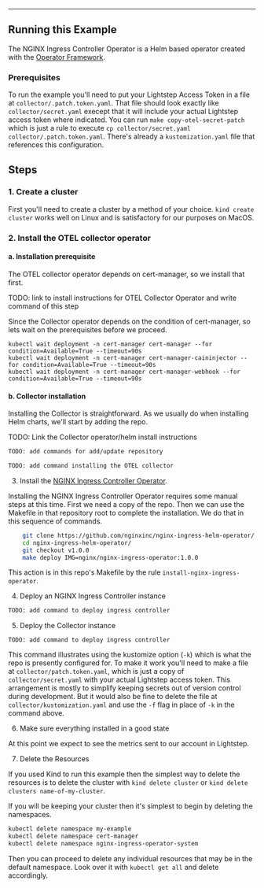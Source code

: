 ---

## Running this Example

The NGINX Ingress Controller Operator is a Helm based operator created with the [Operator Framework](https://sdk.operatorframework.io/).


### Prerequisites

To run the example you'll need to put your Lightstep Access Token in a file at `collector/.patch.token.yaml`. That file should look exactly like `collector/secret.yaml` execept that it will include your actual Lightstep access token where indicated. You can run `make copy-otel-secret-patch` which is just a rule to execute `cp collector/secret.yaml collector/.patch.token.yaml`. There's already a `kustomization.yaml` file that references this configuration. 


## Steps

### 1. Create a cluster

First you'll need to create a cluster by a method of your choice. `kind create cluster` works well on Linux and is satisfactory for our purposes on MacOS.

### 2. Install the OTEL collector operator 

#### a. Installation prerequisite 

The OTEL collector operator depends on cert-manager, so we install that first.

TODO: link to install instructions for OTEL Collector Operator and write command of this step

Since the Collector operator depends on the condition of cert-manager, so lets wait on the prerequisites before we proceed.

```
kubectl wait deployment -n cert-manager cert-manager --for condition=Available=True --timeout=90s 
kubectl wait deployment -n cert-manager cert-manager-caininjector --for condition=Available=True --timeout=90s 
kubectl wait deployment -n cert-manager cert-manager-webhook --for condition=Available=True --timeout=90s 
```

#### b. Collector installation

Installing the Collector is straightforward. As we usually do when installing Helm charts, we'll start by adding the repo.

TODO: Link the Collector operator/helm install instructions

```sh
TODO: add commands for add/update repository
```

```sh
TODO: add command installing the OTEL collector
```

3. Install the [NGINX Ingress Controller Operator](https://github.com/nginxinc/nginx-ingress-helm-operator#readme).

Installing the NGINX Ingress Controller Operator requires some manual steps at this time. First we need a copy of the repo. Then we can use the Makefile in that repository root to complete the installation. We do that in this sequence of commands.

```sh
	git clone https://github.com/nginxinc/nginx-ingress-helm-operator/
	cd nginx-ingress-helm-operator/
	git checkout v1.0.0
	make deploy IMG=nginx/nginx-ingress-operator:1.0.0
```

This action is in this repo's Makefile by the rule `install-nginx-ingress-operator`.

4. Deploy an NGINX Ingress Controller instance

```sh
TODO: add command to deploy ingress controller
```

5. Deploy the Collector instance

```
TODO: add command to deploy ingress controller
```

This command illustrates using the kustomize option (`-k`) which is what the repo is presently configured for. To make it work you'll need to make a file at `collector/patch.token.yaml`, which is just a copy of `collector/secret.yaml` with your actual Lightstep access token. This arrangement is mostly to simplify keeping secrets out of version control during development. But it would also be fine to delete the file at `collector/kustomization.yaml` and use the `-f` flag in place of `-k` in the command above.

6. Make sure everything installed in a good state 

At this point we expect to see the metrics sent to our account in Lightstep.

7. Delete the Resources 

If you used Kind to run this example then the simplest way to delete the resources is to delete the cluster with `kind delete cluster` or `kind delete clusters name-of-my-cluster`.

If you will be keeping your cluster then it's simplest to begin by deleting the namespaces.

```sh
kubectl delete namespace my-example
kubectl delete namespace cert-manager
kubectl delete namespace nginx-ingress-operator-system 
```

Then you can proceed to delete any individual resources that may be in the default namespace. Look over it with `kubectl get all` and delete accordingly.

